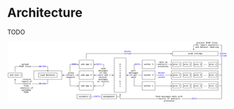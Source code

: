 # Architecture

TODO

![Components of this are run in Docker containers](../.gitbook/assets/packet_cafe_diagram.png)



